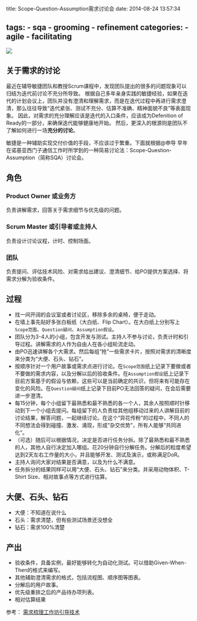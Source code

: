 title: Scope-Question-Assumption需求讨论会
date: 2014-08-24 13:57:34

tags:
	- sqa
	- grooming
	- refinement
categories:
    - agile
    - facilitating
---

![](http://res.uperform.cn//SQA-workshop.jpg?imageView/2/w/180/h/300/q/85/format/JPG)


## 关于需求的讨论
最近在辅导敏捷团队和教授Scrum课程中，发现团队提出的很多的问题现象可以归结为迭代前讨论不充分所导致。
根据自己多年亲身实践的敏捷经验，如果在迭代的计划会议上，团队并没有澄清和理解需求，而是在迭代过程中再进行需求澄清，那么往往导致“迭代紧张、测试不充分、估算不准确、精神面貌不良”等表面现象。
因此，对需求的充分理解应该是迭代的入口条件，应该成为Defenition of Ready的一部分，来确保迭代能够健康地开始。
然后，更深入的根源则是团队不了解如何进行一场**充分的讨论**。

敏捷是一种辅助实现交付价值的手段，不应该过于繁重。下面就根据@申导 早年在诺基亚西门子通信工作时所学到的一种简易讨论法：Scope-Question-Assumption（简称SQA）讨论会。

<!--more-->

## 角色
### Product Owner 或业务方
负责讲解需求，回答关于需求细节与优先级的问题。

### Scrum Master 或引导者或主持人
负责设计讨论议程，计时、控制场面。

### 团队
负责提问、评估技术风险、对需求给出建议、澄清细节、给PO提供方案选择、将需求分解为验收条件。


## 过程
* 找一间开阔的会议室或者讨论区，移除多余的桌椅，便于走动。
* 在墙上事先贴好多张白板纸（大白纸、Flip Chart）。在大白纸上分别写上`Scope范围`、`Question疑问`、`Assumption假设`。
* 团队分为3-4人的小组，包含开发与测试。主持人不参与讨论，负责计时和引导过程。讲解需求的人作为自由人在各小组轮流走动。
* 由PO迅速讲解各个大需求。然后每组“抢”一些需求卡片，按照对需求的清晰度来分类为“大便、石头、钻石”。
* 按顺序针对一个用户故事或需求点进行讨论。在`Scope范围`纸上记录下要做或者不要做的需求内容，以及分解以后的验收条件。在`Assumption假设`纸上记录下目前方案基于的假设与依赖，这些可以是当前确定的共识，但将来有可能存在变化的风险。在`Question疑问`纸上记录下目前PO无法回答的疑问，在会后需要进一步澄清。
* 每15分钟，每个小组留下最熟悉和最不熟悉的各一个人，其余人按照顺时针移动到下一个小组去提问。每组留下的人负责给其他组移动过来的人讲解目前的讨论结果，解答问题，一起继续讨论。在这个“异花传粉”的过程中，不同人的不同想法会得到碰撞、激发、涌现，形成“杂交优势”，所有人能够“共同进化”。
* （可选）随后可以根据情况，决定是否进行任务分拆。除了最熟悉和最不熟悉的人，其他人自行决定加入哪组。花20分钟自行分解任务。分解后的粒度希望达到2天左右工作量的大小，并且能够开发、测试及演示，或称满足DoR。
* 主持人询问大家对结果是否满意，以及为什么不满意。
* 任务拆分的结果同样可以用“大便、石头、钻石”来分类。并采用动物体积、T-Shirt Size、相对故事点等方式进行估算。


## 大便、石头、钻石
* 大便：不知道在说什么
* 石头：需求清楚，但有些测试场景还没想全
* 钻石：需求100%清楚

## 产出
* 验收条件，具备实例，最好能够转化为自动化测试。可以借助Given-When-Then的格式来编写。
* 其他辅助澄清需求的格式，包括流程图、顺序图等图表。
* 分解后的用户故事。
* 优先级重排之后的产品待办项列表。
* 相对估算结果


参考：
[需求梳理工作坊引导技术](http://www.jackyshen.com/2014/02/08/backlog-refinement-workshop/)
